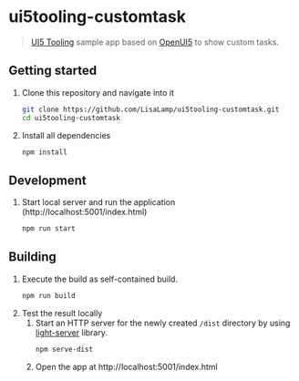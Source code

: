 # ui5tooling-customtask
> [UI5 Tooling](https://github.com/SAP/ui5-tooling) sample app based on [OpenUI5](https://github.com/SAP/openui5) to show custom tasks.


## Getting started
1. Clone this repository and navigate into it
    ```sh
    git clone https://github.com/LisaLamp/ui5tooling-customtask.git
    cd ui5tooling-customtask
    ```
1. Install all dependencies
    ```sh
    npm install
    ```

## Development

1. Start local server and run the application (http://localhost:5001/index.html)
    ```sh
    npm run start
    ```

## Building
1. Execute the build as self-contained build. 
    ```sh
    npm run build
    ```
1. Test the result locally
    1. Start an HTTP server for the newly created `/dist` directory by using [light-server](https://www.npmjs.com/package/light-server) library.
        ```sh
        npm serve-dist
        ```
    1. Open the app at http://localhost:5001/index.html
